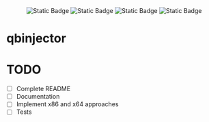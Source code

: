 <!-- Image of working ImGUI screenshot -->


<!-- Bades -->
<div align="center">
    <img alt="Static Badge" src="https://img.shields.io/badge/cplusplus-language-gray?style=for-the-badge&logo=cplusplus&logoColor=white&label=C%2B%2B&labelColor=%23F01F7A">
    <img alt="Static Badge" src="https://img.shields.io/badge/windows-platform-gray?style=for-the-badge&logo=windows10&logoColor=white&label=Windows&labelColor=%230078D6">
    <img alt="Static Badge" src="https://img.shields.io/badge/arch-x64-yellow?style=for-the-badge">
    <img alt="Static Badge" src="https://img.shields.io/badge/arch-x64-green?style=for-the-badge">
</div>

# qbinjector


# TODO

- [ ] Complete README
- [ ] Documentation
- [ ] Implement x86 and x64 approaches
- [ ] Tests
